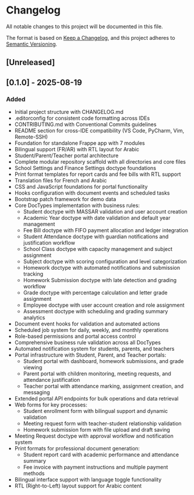 # Changelog

All notable changes to this project will be documented in this file.

The format is based on [Keep a Changelog](https://keepachangelog.com/en/1.0.0/),
and this project adheres to [Semantic Versioning](https://semver.org/spec/v2.0.0.html).

## [Unreleased]

## [0.1.0] - 2025-08-19

### Added
- Initial project structure with CHANGELOG.md
- .editorconfig for consistent code formatting across IDEs
- CONTRIBUTING.md with Conventional Commits guidelines
- README section for cross-IDE compatibility (VS Code, PyCharm, Vim, Remote-SSH)
- Foundation for standalone Frappe app with 7 modules
- Bilingual support (FR/AR) with RTL layout for Arabic
- Student/Parent/Teacher portal architecture
- Complete modular repository scaffold with all directories and core files
- School Settings and Finance Settings doctype foundations
- Print format templates for report cards and fee bills with RTL support
- Translation files for French and Arabic
- CSS and JavaScript foundations for portal functionality
- Hooks configuration with document events and scheduled tasks
- Bootstrap patch framework for demo data
- Core DocTypes implementation with business rules:
  - Student doctype with MASSAR validation and user account creation
  - Academic Year doctype with date validation and default year management
  - Fee Bill doctype with FIFO payment allocation and ledger integration
  - Student Attendance doctype with guardian notifications and justification workflow
  - School Class doctype with capacity management and subject assignment
  - Subject doctype with scoring configuration and level categorization
  - Homework doctype with automated notifications and submission tracking
  - Homework Submission doctype with late detection and grading workflow
  - Grade doctype with percentage calculation and letter grade assignment
  - Employee doctype with user account creation and role assignment
  - Assessment doctype with scheduling and grading summary analytics
- Document event hooks for validation and automated actions
- Scheduled job system for daily, weekly, and monthly operations
- Role-based permissions and portal access control
- Comprehensive business rule validation across all DocTypes
- Automated notification system for students, parents, and teachers
- Portal infrastructure with Student, Parent, and Teacher portals:
  - Student portal with dashboard, homework submissions, and grade viewing
  - Parent portal with children monitoring, meeting requests, and attendance justification
  - Teacher portal with attendance marking, assignment creation, and messaging
- Extended portal API endpoints for bulk operations and data retrieval
- Web forms for key processes:
  - Student enrollment form with bilingual support and dynamic validation
  - Meeting request form with teacher-student relationship validation
  - Homework submission form with file upload and draft saving
- Meeting Request doctype with approval workflow and notification system
- Print formats for professional document generation:
  - Student report card with academic performance and attendance summary
  - Fee invoice with payment instructions and multiple payment methods
- Bilingual interface support with language toggle functionality
- RTL (Right-to-Left) layout support for Arabic content
